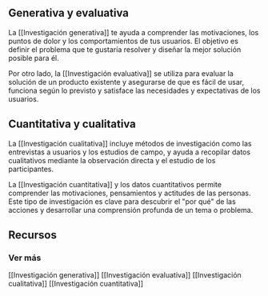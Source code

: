 ## Generativa y evaluativa
La [[Investigación generativa]] te ayuda a comprender las motivaciones, los puntos de dolor y los comportamientos de tus usuarios. El objetivo es definir el problema que te gustaría resolver y diseñar la mejor solución posible para él.

Por otro lado, la [[Investigación evaluativa]] se utiliza para evaluar la solución de un producto existente y asegurarse de que es fácil de usar, funciona según lo previsto y satisface las necesidades y expectativas de los usuarios.

## Cuantitativa y cualitativa
La [[Investigación cualitativa]] incluye métodos de investigación como las entrevistas a usuarios y los estudios de campo, y ayuda a recopilar datos cualitativos mediante la observación directa y el estudio de los participantes. 

La [[Investigación cuantitativa]] y los datos cuantitativos permite comprender las motivaciones, pensamientos y actitudes de las personas. Este tipo de investigación es clave para descubrir el "por qué" de las acciones y desarrollar una comprensión profunda de un tema o problema.

## Recursos
### Ver más
[[Investigación generativa]]
[[Investigación evaluativa]]
[[Investigación cualitativa]]
[[Investigación cuantitativa]]
